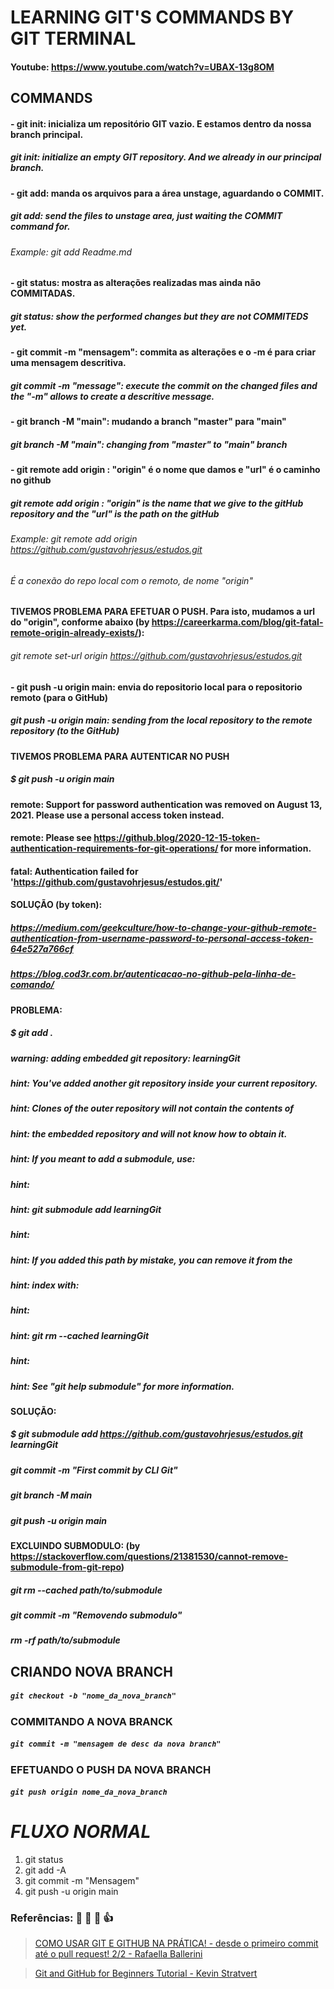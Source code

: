 # LEARNING GIT'S COMMANDS BY GIT TERMINAL
#### Youtube: https://www.youtube.com/watch?v=UBAX-13g8OM

## COMMANDS
#### - git init: inicializa um repositório GIT vazio. E estamos dentro da nossa branch principal.
##### git init: initialize an empty GIT repository. And we already in our principal branch.

#### - git add: manda os arquivos para a área unstage, aguardando o COMMIT.
##### git add: send the files to unstage area, just waiting the COMMIT command for.
###### Example: git add Readme.md

#### - git status: mostra as alterações realizadas mas ainda não COMMITADAS.
##### git status: show the performed changes but they are not COMMITEDS yet.

#### - git commit -m "mensagem": commita as alterações e o -m é para criar uma mensagem descritiva.
##### git commit -m "message": execute the commit on the changed files and the "-m" allows to create a descritive message.

#### - git branch -M "main": mudando a branch "master" para "main"
##### git branch -M "main": changing from "master" to "main" branch

#### - git remote add origin <url>: "origin" é o nome que damos e "url" é o caminho no github
##### git remote add origin <url>: "origin" is the name that we give to the gitHub repository and the "url" is the path on the gitHub
###### Example: git remote add origin https://github.com/gustavohrjesus/estudos.git
###### É a conexão do repo local com o remoto, de nome "origin"
#### TIVEMOS PROBLEMA PARA EFETUAR O PUSH. Para isto, mudamos a url do "origin", conforme abaixo (by https://careerkarma.com/blog/git-fatal-remote-origin-already-exists/):
###### git remote set-url origin https://github.com/gustavohrjesus/estudos.git

#### - git push -u origin main: envia do repositorio local para o repositorio remoto (para o GitHub) 
##### git push -u origin main: sending from the local repository to the remote repository (to the GitHub)
#### TIVEMOS PROBLEMA PARA AUTENTICAR NO PUSH
##### $ git push -u origin main
#### remote: Support for password authentication was removed on August 13, 2021. Please use a personal access token instead.
#### remote: Please see https://github.blog/2020-12-15-token-authentication-requirements-for-git-operations/ for more information.
#### fatal: Authentication failed for 'https://github.com/gustavohrjesus/estudos.git/'
#### SOLUÇÃO (by token):
##### https://medium.com/geekculture/how-to-change-your-github-remote-authentication-from-username-password-to-personal-access-token-64e527a766cf
##### https://blog.cod3r.com.br/autenticacao-no-github-pela-linha-de-comando/

#### PROBLEMA:
##### $ git add .
##### warning: adding embedded git repository: learningGit
##### hint: You've added another git repository inside your current repository.
##### hint: Clones of the outer repository will not contain the contents of
##### hint: the embedded repository and will not know how to obtain it.
##### hint: If you meant to add a submodule, use:
##### hint:
##### hint:   git submodule add <url> learningGit
##### hint:
##### hint: If you added this path by mistake, you can remove it from the
##### hint: index with:
##### hint:
##### hint:   git rm --cached learningGit
##### hint:
##### hint: See "git help submodule" for more information.

#### SOLUÇÃO:
##### $ git submodule add https://github.com/gustavohrjesus/estudos.git learningGit
##### git commit -m "First commit by CLI Git"
##### git branch -M main
##### git push -u origin main

#### EXCLUINDO SUBMODULO: (by https://stackoverflow.com/questions/21381530/cannot-remove-submodule-from-git-repo)
##### git rm --cached path/to/submodule
##### git commit -m "Removendo submodulo"
##### rm -rf path/to/submodule


## CRIANDO NOVA BRANCH
##### ```git checkout -b "nome_da_nova_branch"```

### COMMITANDO A NOVA BRANCK
##### ```git commit -m "mensagem de desc da nova branch"```

### EFETUANDO O PUSH DA NOVA BRANCH
##### ```git push origin nome_da_nova_branch```


# _**FLUXO NORMAL**_
1. git status
2. git add -A
3. git commit -m "Mensagem"
4. git push -u origin main

### Referências: :clap: :eyes: :muscle: :+1:
> [COMO USAR GIT E GITHUB NA PRÁTICA! - desde o primeiro commit até o pull request! 2/2 - Rafaella Ballerini](https://www.youtube.com/watch?v=UBAX-13g8OM)

> [Git and GitHub for Beginners Tutorial - Kevin Stratvert](https://www.youtube.com/watch?v=tRZGeaHPoaw&t=1457s)